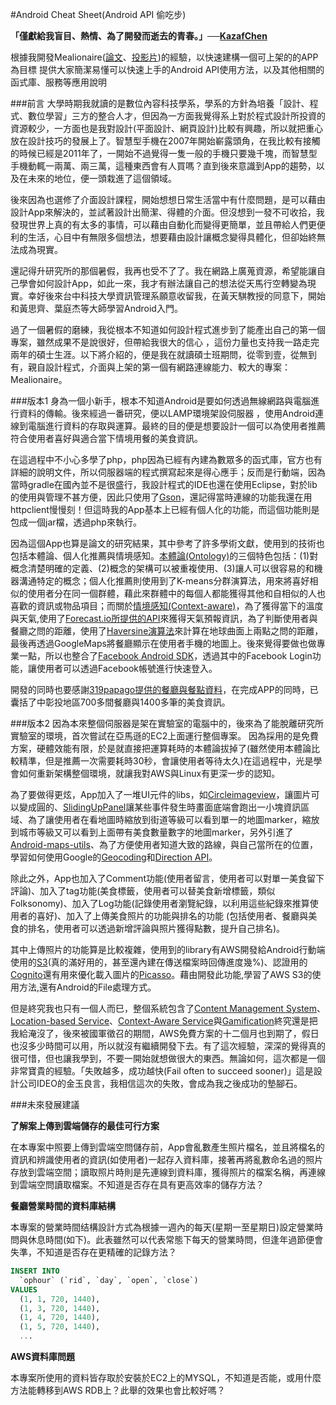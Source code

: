 #Android Cheat Sheet(Android API 偷吃步)



**「僅獻給我盲目、熱情、為了開發而逝去的青春。」──[KazafChen](https://github.com/KazafChen)**

根據我開發Mealionaire([論文](http://ndltd.ncl.edu.tw/cgi-bin/gs32/gsweb.cgi/login?o=dnclcdr&s=id=%22103NCUE5396039%22.&searchmode=basic)、[投影片](http://www.slideshare.net/kazafchen/mealionaire-a-contextaware-and-ontologybased-mobile-recommender-system-for-personalized-cuisine-recommendation))的經驗，以快速建構一個可上架的的APP為目標
提供大家簡潔易懂可以快速上手的Android API使用方法，以及其他相關的函式庫、服務等應用說明


###前言
大學時期我就讀的是數位內容科技學系，學系的方針為培養「設計、程式、數位學習」三方的整合人才，但因為一方面我覺得系上對於程式設計所投資的資源較少，一方面也是我對設計(平面設計、網頁設計)比較有興趣，所以就把重心放在設計技巧的發展上了。智慧型手機在2007年開始嶄露頭角，在我比較有接觸的時候已經是2011年了，一開始不過覺得一隻一般的手機只要幾千塊，而智慧型手機動輒一兩萬、兩三萬，這種東西會有人買嗎？直到後來意識到App的趨勢，以及在未來的地位，便一頭栽進了這個領域。

後來因為也選修了介面設計課程，開始想想日常生活當中有什麼問題，是可以藉由設計App來解決的，並試著設計出簡潔、得體的介面。但沒想到一發不可收拾，我發現世界上真的有太多的事情，可以藉由自動化而變得更簡單，並且帶給人們更便利的生活，心目中有無限多個想法，想要藉由設計讓概念變得具體化，但卻始終無法成為現實。

還記得升研究所的那個暑假，我再也受不了了。我在網路上廣蒐資源，希望能讓自己學會如何設計App，如此一來，我才有辦法讓自己的想法從天馬行空轉變為現實。幸好後來台中科技大學資訊管理系願意收留我，在黃天騏教授的同意下，開始和黃思齊、葉庭杰等大師學習Android入門。

過了一個暑假的磨練，我從根本不知道如何設計程式進步到了能產出自己的第一個專案，雖然成果不是說很好，但帶給我很大的信心 ，這份力量也支持我一路走完兩年的碩士生涯。以下將介紹的，便是我在就讀碩士班期問，從零到壹，從無到有，親自設計程式，介面與上架的第一個有網路連線能力、較大的專案：Mealionaire。

###版本1
身為一個小新手，根本不知道Android是要如何透過無線網路與電腦進行資料的傳輸。後來經過一番研究，便以LAMP環境架設伺服器 ，使用Android連線到電腦進行資料的存取與運算。最終的目的便是想要設計一個可以為使用者推薦符合使用者喜好與適合當下情境用餐的美食資訊。

在這過程中不小心多學了php，php因為已經有內建為數眾多的函式庫，官方也有詳細的說明文件，所以伺服器端的程式撰寫起來是得心應手；反而是行動端，因為當時gradle在國內並不是很盛行，我設計程式的IDE也還在使用Eclipse，對於lib的使用與管理不甚方便，因此只使用了[Gson](https://github.com/google/gson)，還記得當時連線的功能我還在用httpclient慢慢刻！但這時我的App基本上已經有個人化的功能，而這個功能則是包成一個jar檔，透過php來執行。

因為這個App也算是論文的研究結果，其中參考了許多學術文獻，使用到的技術也包括本體論、個人化推薦與情境感知。[本體論(Ontology)](https://en.wikipedia.org/wiki/Ontology)的三個特色包括：(1)對概念清楚明確的定義、(2)概念的架構可以被重複使用、(3)讓人可以很容易的和機器溝通特定的概念；個人化推薦則使用到了K-means分群演算法，用來將喜好相似的使用者分在同一個群體，藉此來群體中的每個人都能獲得其他和自相似的人也喜歡的資訊或物品項目；而關於[情境感知(Context-aware)](https://en.wikipedia.org/wiki/Context_awareness)，為了獲得當下的溫度與天氣,使用了[Forecast.io所提供的API](https://developer.forecast.io/)來獲得天氣預報資訊，為了判斷使用者與餐廳之問的距離，使用了[Haversine演算法]()來計算在地球曲面上兩點之問的距離，最後再透過GoogleMaps將餐廳顯示在使用者手機的地圖上。後來覺得要做也做專業一點，所以也整合了[Facebook Android SDK](https://github.com/facebook/facebook-android-sdk)，透過其中的Facebook Login功能，讓使用者可以透過Facebook帳號進行快速登入。

開發的同時也要感謝[319papago提供的餐廳與餐點資料](http://www.319papago.idv.tw/SuperTaste/01-E.html)，在完成APP的同時，已囊括了中彰投地區700多間餐廳與1400多筆的美食資訊。

###版本2
因為本來整個伺服器是架在實驗室的電腦中的，後來為了能脫離研究所實驗室的環境，首次嘗試在亞馬遜的EC2上面運行整個專案。 因為採用的是免費方案，硬體效能有限，於是就直接把運算耗時的本體論拔掉了(雖然使用本體論比較精準，但是推薦一次需要耗時30秒，會讓使用者等待太久)在這過程中，光是學會如何重新架構整個環境，就讓我對AWS與Linux有更深一步的認知。

為了要做得更炫，App加入了一堆UI元件的libs，如[Circleimageview](https://github.com/hdodenhof/CircleImageView)，讓圖片可以變成圓的、[SlidingUpPanel](https://github.com/umano/AndroidSlidingUpPanel)讓某些事件發生時畫面底端會跑出一小塊資訊區域、為了讓使用者在看地圖時縮放到街道等級可以看到單一的地圖marker，縮放到城市等級又可以看到上面帶有美食數量數字的地圖marker，另外引進了[Android-maps-utils](https://github.com/googlemaps/android-maps-utils)、為了方便使用者知道大致的路線，與自己當所在的位置，學習如何使用Google的[Geocoding](http://maps.googleapis.com/maps/api/geocode/json?latlng=23.4624703,120.2435842)和[Direction API](https://maps.googleapis.com/maps/api/directions/json?origin=23.4789575,120.4492964&destination=25.0339031,121.5645098&avoid=highways)。

除此之外，App也加入了Comment功能(使用者留言，使用者可以對單一美食留下評論)、加入了tag功能(美食標籤，使用者可以替美食新增標籤，類似Folksonomy)、加入了Log功能(記錄使用者瀏覽紀錄，以利用這些紀錄來推算使用者的喜好)、加入了上傳美食照片的功能與排名的功能 (包括使用者、餐廳與美食的排名，使用者可以透過新增評論與照片獲得點數，提升自己排名)。

其中上傳照片的功能算是比較複雜，使用到的library有AWS開發給Android行動端使用的[S3](https://github.com/aws/aws-sdk-android/tree/master/aws-android-sdk-s3)(真的滿好用的，甚至還內建在傳送檔案時回傳進度幾%)、認證用的[Cognito](https://github.com/aws/amazon-cognito-android)還有用來優化載入圖片的[Picasso](http://square.github.io/picasso/)。藉由開發此功能,學習了AWS S3的使用方法,還有Android的File處理方式。

但是終究我也只有一個人而巳，整個系統包含了[Content Management System](https://en.wikipedia.org/wiki/Content_management_system)、[Location-based Service](https://en.wikipedia.org/wiki/Location-based_service)、[Context-Aware Service](https://en.wikipedia.org/wiki/Context-aware_services)與[Gamification](https://en.wikipedia.org/wiki/Gamification)終究還是把我給淹沒了，後來被國軍徵召的期間，AWS免費方案的十二個月也到期了，假日也沒多少時間可以用，所以就沒有繼續開發下去。有了這次經驗，深深的覺得真的很可惜，但也讓我學到，不要一開始就想做很大的東西。無論如何，這次都是一個非常寶貴的經驗。「失敗越多，成功越快(Fail often to succeed sooner)」這是設計公司IDEO的金玉良言，我相信這次的失敗，會成為我之後成功的墊腳石。

###未來發展建議

**了解案上傳到雲端儲存的最佳可行方案**

在本專案中照要上傳到雲端空問儲存前，App會亂數產生照片檔名，並且將檔名的資訊和辨識使用者的資訊(如使用者)一起存入資料庫，接著再將亂數命名過的照片存放到雲端空間；讀取照片時則是先連線到資料庫，獲得照片的檔案名稱，再連線到雲端空問讀取檔案。不知道是否存在具有更高效率的儲存方法？

**餐廳營業畤間的資料庫結構**

本專案的營業時間结構設計方式為根據一週內的每天(星期一至星期日)設定營業時問與休息時間(如下)。此表雖然可以代表常態下每天的營業時問，但逢年過節便會失準，不知道是否存在更精確的記錄方法？
```sql
INSERT INTO 
  `ophour` (`rid`, `day`, `open`, `close`) 
VALUES
  (1, 1, 720, 1440),
  (1, 3, 720, 1440),
  (1, 4, 720, 1440),
  (1, 5, 720, 1440),
  ...
```

**AWS資料庫問題**

本專案所使用的資料皆存取於安裝於EC2上的MYSQL，不知道是否能，或用什麼方法能轉移到AWS RDB上？此舉的效果也會比較好嗎？




